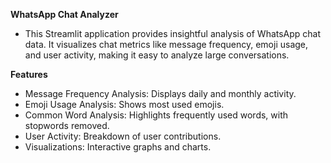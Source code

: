 **WhatsApp Chat Analyzer**

- This Streamlit application provides insightful analysis of WhatsApp chat data. It visualizes chat metrics like message frequency, emoji usage, and user activity, making it easy to analyze large conversations.

**Features**
- Message Frequency Analysis: Displays daily and monthly activity.
- Emoji Usage Analysis: Shows most used emojis.
- Common Word Analysis: Highlights frequently used words, with stopwords removed.
- User Activity: Breakdown of user contributions.
- Visualizations: Interactive graphs and charts.
